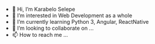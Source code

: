 - 👋 Hi, I’m Karabelo Selepe
- 👀 I’m interested in Web Development as a whole
- 🌱 I’m currently learning Python 3, Angular, ReactNative
- 💞️ I’m looking to collaborate on ...
- 📫 How to reach me ...

<!---
Karabelo-Selepe/Karabelo-Selepe is a ✨ special ✨ repository because its `README.md` (this file) appears on your GitHub profile.
You can click the Preview link to take a look at your changes.
--->

